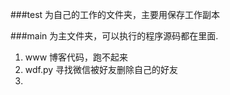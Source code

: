  
###test 为自己的工作的文件夹，主要用保存工作副本


###main 为主文件夹，可以执行的程序源码都在里面.
 1. www 博客代码，跑不起来
 2. wdf.py 寻找微信被好友删除自己的好友
 3.